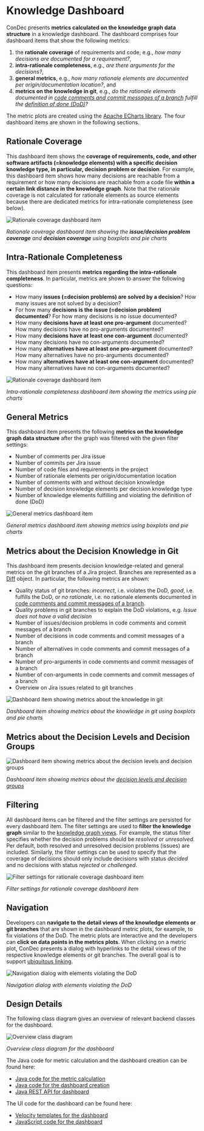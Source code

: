 # Knowledge Dashboard

ConDec presents **metrics calculated on the knowledge graph data structure** in a knowledge dashboard.
The dashboard comprises four dashboard items that show the following metrics:

1. the **rationale coverage** of requirements and code, e.g., *how many decisions are documented for a requirement?*, 
2. **intra-rationale completeness**, e.g., *are there arguments for the decisions?*, 
3. **general metrics**, e.g., *how many rationale elements are documented per origin/documentation location?*, and
4. **metrics on the knowledge in git**, e.g., 
*do the rationale elements documented in [code comments and commit messages of a branch](knowledge-in-git-presentation.md) fulfill the [definition of done (DoD)](quality-checking.md)?*

The metric plots are created using the [Apache ECharts library](https://echarts.apache.org).
The four dashboard items are shown in the following sections.

## Rationale Coverage
This dashboard item shows the **coverage of requirements, code, and other software artifacts (=knowledge elements) 
with a specific decision knowledge type, in particular, decision problem or decision**. 
For example, this dashboard item shows how many decisions are reachable from a requirement or 
how many decisions are reachable from a code file **within a certain link distance in the knowledge graph**.
Note that the rationale coverage is not calculated for rationale elements as source elements because there are 
dedicated metrics for intra-rationale completeness (see below).

![Rationale coverage dashboard item](../screenshots/dashboard_rationale_coverage.png)

*Rationale coverage dashboard item showing the **issue/decision problem coverage** and **decision coverage** using boxplots and pie charts*

## Intra-Rationale Completeness

This dashboard item presents **metrics regarding the intra-rationale completeness**.
In particular, metrics are shown to answer the following questions:
- How many **issues (=decision problems) are solved by a decision**? How many issues are not solved by a decision?
- For how many **decisions is the issue (=decision problem) documented**? For how many decisions is no issue documented?
- How many **decisions have at least one pro-argument** documented? How many decisions have no pro-arguments documented?
- How many **decisions have at least one con-argument** documented? How many decisions have no con-arguments documented?
- How many **alternatives have at least one pro-argument** documented? How many alternatives have no pro-arguments documented?
- How many **alternatives have at least one con-argument** documented? How many alternatives have no con-arguments documented?

![Rationale coverage dashboard item](../screenshots/dashboard_intra_rationale_completeness.png)

*Intra-rationale completeness dashboard item showing the metrics using pie charts*

## General Metrics

This dashboard item presents the following **metrics on the knowledge graph data structure** after the graph was filtered with the given filter settings: 
- Number of comments per Jira issue
- Number of commits per Jira issue
- Number of code files and requirements in the project
- Number of rationale elements per origin/documentation location
- Number of comments with and without decision knowledge
- Number of decision knowledge elements per decision knowledge type
- Number of knowledge elements fulfilling and violating the definition of done (DoD)

![General metrics dashboard item](../screenshots/dashboard_general_metrics.png)

*General metrics dashboard item showing metrics using boxplots and pie charts*

## Metrics about the Decision Knowledge in Git
This dashboard item presents decision knowledge-related and general metrics on the git branches of a Jira project.
Branches are represented as a [Diff] object.
In particular, the following metrics are shown:
- Quality status of git branches: *incorrect*, i.e. violates the DoD, *good*, i.e. fulfills the DoD, or *no rationale*, 
i.e. no rationale elements documented in [code comments and commit messages of a branch](knowledge-in-git-presentation.md).
- Quality problems in git branches to explain the DoD violations, e.g. *Issue does not have a valid decision*
- Number of issues/decision problems in code comments and commit messages of a branch
- Number of decisions in code comments and commit messages of a branch
- Number of alternatives in code comments and commit messages of a branch
- Number of pro-arguments in code comments and commit messages of a branch
- Number of con-arguments in code comments and commit messages of a branch
- Overview on Jira issues related to git branches

![Dashboard item showing metrics about the knowledge in git](../screenshots/dashboard_git.png)

*Dashboard item showing metrics about the knowledge in git using boxplots and pie charts*

## Metrics about the Decision Levels and Decision Groups

![Dashboard item showing metrics about the decision levels and decision groups](../screenshots/dashboard_groups.png)

*Dashboard item showing metrics about the [decision levels and decision groups](decision-grouping.md)*

## Filtering
All dashboard items can be filtered and the filter settings are persisted for every dashboard item.
The filter settings are used to **filter the knowledge graph** similar to the [knowledge graph views](knowledge-visualization.md).
For example, the status filter specifies whether the decision problems should be *resolved* or *unresolved*. 
Per default, both resolved and unresolved decision problems (issues) are included.
Similarly, the filter settings can be used to specify that the coverage of decisions should only include decisions 
with status *decided* and no decisions with status *rejected* or *challenged*.

![Filter settings for rationale coverage dashboard item](../screenshots/dashboard_filter_settings.png)

*Filter settings for rationale coverage dashboard item*

## Navigation
Developers can **navigate to the detail views of the knowledge elements or git branches** that are shown in the dashboard metric plots,
for example, to fix violations of the DoD.
The metric plots are interactive and the developers can **click on data points in the metrics plots**.
When clicking on a metric plot, ConDec presents a dialog with hyperlinks to the detail views of the respective knowledge elements or git branches.
The overall goal is to support [ubiquitous linking](https://linkingmanifesto.org).

![Navigation dialog with elements violating the DoD](../screenshots/dashboard_navigation.png)

*Navigation dialog with elements violating the DoD*

## Design Details
The following class diagram gives an overview of relevant backend classes for the dashboard.

![Overview class diagram](../diagrams/class_diagram_dashboard.png)

*Overview class diagram for the dashboard*

The Java code for metric calculation and the dashboard creation can be found here:

- [Java code for the metric calculation](../../src/main/java/de/uhd/ifi/se/decision/management/jira/metric)
- [Java code for the dashboard creation](../../src/main/java/de/uhd/ifi/se/decision/management/jira/view/dashboard)
- [Java REST API for dashboard](../../src/main/java/de/uhd/ifi/se/decision/management/jira/rest/DashboardRest.java)

The UI code for the dashboard can be found here:

- [Velocity templates for the dashboard](../../src/main/resources/templates/dashboard)
- [JavaScript code for the dashboard](../../src/main/resources/js/dashboard)

[Diff]: ../../src/main/java/de/uhd/ifi/se/decision/management/jira/git/model